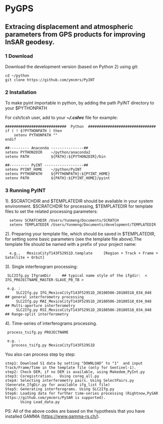# PyGPS
## Extracing displacement and atmospheric parameters from GPS products for improving InSAR geodesy.
###      

### 1 Download

Download the development version (based on Python 2) using git:   
   
    cd ~/python
    git clone https://github.com/ymcmrs/PyINT
    
    
### 2 Installation

 To make pyint importable in python, by adding the path PyINT directory to your $PYTHONPATH

For csh/tcsh user, add to your **_~/.cshrc_** file for example:   

    ############################  Python  ###############################
    if ( ! $?PYTHONPATH ) then
        setenv PYTHONPATH ""
    endif
    
    ##--------- Anaconda ---------------## 
    setenv PYTHON2DIR    ~/python/anaconda2
    setenv PATH          ${PATH}:${PYTHON2DIR}/bin
    
    ##--------- PyINT ------------------## 
    setenv PYINT_HOME    ~/python/PyINT       
    setenv PYTHONPATH    ${PYTHONPATH}:${PYINT_HOME}
    setenv PATH          ${PATH}:${PYINT_HOME}/pyint
   
### 3 Running PyINT

1). $SCRATCHDIR and $TEMPLATEDIR should be available in your system environment. $SCRATCHDIR for processing, $TEMPLATEDIR for template files to set the related processing parameters:        

      setenv SCRATCHDIR /Users/Yunmeng/Documents/SCRATCH         
      setenv TEMPLATEDIR /Users/Yunmeng/Documents/development/TEMPLATEDIR       

2). Preparing your template file, which should be saved in $TEMPLATEDIR,  for setting some basic parameters (see the template file above).The template file should be named with a prefix of your project name:
         
      e.g.,   MexicoCityT143F529S1D.template     [Region + Track + Frame + Satellite + Orbit]


3). Single interferogram processing:

     SLC2Ifg.py IfgramDir     ## typical name style of the ifgdir:  < IFG_PROJECTNAME_MASTER-SLAVE_PB_TB > 
 
     e.g. :
         SLC2Ifg.py IFG_MexicoCityT143F529S1D_20180506-20180518_034_048     ## general interferometry processing
         SLC2Ifg.py MAI_MexicoCityT143F529S1D_20180506-20180518_034_048     ## Multi-aperture interferometry
         SLC2Ifg.py RSI_MexicoCityT143F529S1D_20180506-20180518_034_048     ## Range-split interferometry

4). Time-series of interferograms processing.

     process_tsifg.py PROJECTNAME
  
     e.g. :
       process_tsifg.py MexicoCityT143F529S1D
       
You also can process step by step:

    step1: Download S1 data by setting "DOWNLOAD" to "1"  and input Track/Frame/Time in the template file (only for Sentinel-1).   
    step2: Check DEM, if no DEM is available, using Makedem_PyInt.py
    step3: Coregistration.   Using coreg_all.py
    step4: Selecting interferometry pairs. Using SelectPairs.py    (Generate_IfgDir.py for available ifg_list file)
    Step5: Generating interferograms. Using SLC2Ifg.py
    Step6: Loading data for further time-series processing (Rightnow,PySAR https://github.com/ymcmrs/PySAR is supported). 
           Using Load_data.py 
       
       
PS:  All of the above codes are based on the hypothesis that you have installed GAMMA (https://www.gamma-rs.ch/). 
